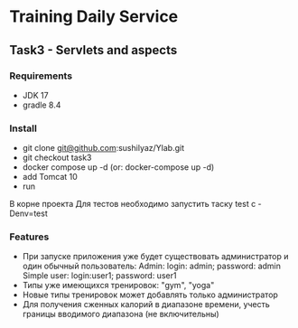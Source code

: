 # Training Daily Service
## Task3 - Servlets and aspects
### Requirements
* JDK 17
* gradle 8.4
### Install
* git clone git@github.com:sushilyaz/Ylab.git
* git checkout task3
* docker compose up -d (or: docker-compose up -d)
* add Tomcat 10
* run

В корне проекта
Для тестов необходимо запустить таску test с -Denv=test
### Features
* При запуске приложения уже будет существовать администратор и один обычный пользователь:
  Admin:
  login: admin; password: admin
  Simple user:
  login:user1; password: user1
* Типы уже имеющихся тренировок: "gym", "yoga"
* Новые типы тренировок может добавлять только администратор
* Для получения сженных калорий в диапазоне времени, учесть границы вводимого диапазона (не включительны)
